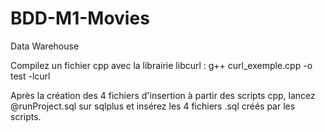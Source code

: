 # BDD-M1-Movies
Data Warehouse

Compilez un fichier cpp avec la librairie libcurl : g++ curl_exemple.cpp -o test -lcurl

Après la création des 4 fichiers d'insertion à partir des scripts cpp, lancez @runProject.sql sur sqlplus et insérez les 4 fichiers .sql créés par les scripts.
